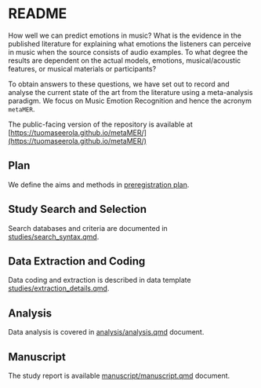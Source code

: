 # README

How well we can predict emotions in music? What is the evidence in the published literature for explaining what emotions the listeners can perceive in music when the source consists of audio examples. To what degree the results are dependent on the actual models, emotions, musical/acoustic features, or musical materials or participants?

To obtain answers to these questions, we have set out to record and analyse the current state of the art from the literature using a meta-analysis paradigm. We focus on Music Emotion Recognition and hence the acronym `metaMER`.

The public-facing version of the repository is available at
[https://tuomaseerola.github.io/metaMER/](https://tuomaseerola.github.io/metaMER/)


## Plan

We define the aims and methods in [preregistration plan](preregistration/preregistration.qmd).

## Study Search and Selection

Search databases and criteria are documented in [studies/search_syntax.qmd](studies/search_syntax.qmd).

## Data Extraction and Coding

Data coding and extraction is described in data template [studies/extraction_details.qmd](studies/extraction_details.qmd). 

## Analysis

Data analysis is covered in [analysis/analysis.qmd](analysis/analysis.qmd) document.

## Manuscript

The study report is available [manuscript/manuscript.qmd](manuscript/manuscript.qmd) document.

